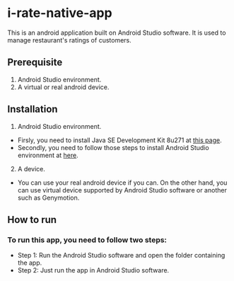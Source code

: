 # i-rate-native-app
This is an android application built on Android Studio software. It is used to manage restaurant's ratings of customers. 
## Prerequisite
1. Android Studio environment.
2. A virtual or real android device.
## Installation
1. Android Studio environment.
- Firsly, you need to install Java SE Development Kit 8u271 at [this page](https://www.oracle.com/java/technologies/javase/javase-jdk8-downloads.html).
- Secondly, you need to follow those steps to install Android Studio environment at [here](https://developer.android.com/studio/install).
2. A device.
- You can use your real android device if you can. On the other hand, you can use virtual device supported by Android Studio software or another such as Genymotion.
## How to run
### To run this app, you need to follow two steps:
 - Step 1: Run the Android Studio software and open the folder containing the app.
 - Step 2: Just run the app in Android Studio software.
